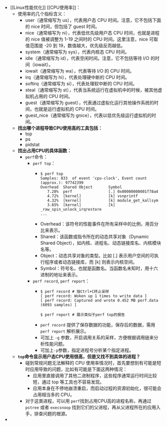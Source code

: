 - [[Linux性能优化]] [[CPU使用率]]：
	- 使用率的几个指标含义：
		- user（通常缩写为 us），代表用户态 CPU 时间。注意，它不包括下面的 nice 时间，但包括了 guest 时间。
		- nice（通常缩写为 ni），代表低优先级用户态 CPU 时间，也就是进程的 nice 值被调整为 1-19 之间时的 CPU 时间。这里注意，nice 可取值范围是 -20 到 19，数值越大，优先级反而越低。
		- system（通常缩写为 sys），代表内核态 CPU 时间。
		- idle（通常缩写为 id），代表空闲时间。注意，它不包括等待 I/O 的时间（iowait）。
		- iowait（通常缩写为 wa），代表等待 I/O 的 CPU 时间。
		- irq（通常缩写为 hi），代表处理硬中断的 CPU 时间。
		- softirq（通常缩写为 si），代表处理软中断的 CPU 时间。
		- steal（通常缩写为 st），代表当系统运行在虚拟机中的时候，被其他虚拟机占用的 CPU 时间。
		- guest（通常缩写为 guest），代表通过虚拟化运行其他操作系统的时间，也就是运行虚拟机的 CPU 时间。
		- guest_nice（通常缩写为 gnice），代表以低优先级运行虚拟机的时间。
	- **找出哪个进程导致CPU使用高的工具包括：**
		- top
		- ps
		- pidstat
	- **找出占用CPU的具体函数：**
		- `perf`命令：
			- `perf top`：
				- ```
				  $ perf top
				  Samples: 833  of event 'cpu-clock', Event count (approx.): 97742399
				  Overhead  Shared Object       Symbol
				     7.28%  perf                [.] 0x00000000001f78a4
				     4.72%  [kernel]            [k] vsnprintf
				     4.32%  [kernel]            [k] module_get_kallsym
				     3.65%  [kernel]            [k] _raw_spin_unlock_irqrestore
				  ...
				  ```
				- Overhead：该符号的性能事件在所有采样中的比例，用百分比来表示。
				- Shared：该函数或指令所在的动态共享对象（Dynamic Shared Object），如内核、进程名、动态链接库名、内核模块名等。
				- Object：动态共享对象的类型。比如 [.] 表示用户空间的可执行程序或者动态链接库，而 [k] 则表示内核空间。
				- Symbol：符号名，也就是函数名。当函数名未知时，用十六进制的地址来表示。
			- `perf record`, `perf report`：
				- ```
				  $ perf record # 按Ctrl+C终止采样
				  [ perf record: Woken up 1 times to write data ]
				  [ perf record: Captured and wrote 0.452 MB perf.data (6093 samples) ]
				  
				  $ perf report # 展示类似于perf top的报告
				  ```
				- `perf record` 提供了保存数据的功能，保存后的数据，需用 `perf report` 解析展示。
				- 可加上 `-g` 参数，开启调用关系的采样，方便根据调用链来分析性能问题。
				- 可加上`-p`参数，指定进程号分析某个指定进程。
	- **`top`命令显示用户态CPU使用很高，但是又找不到具体的进程？**
		- 碰到常规问题无法解释的 CPU 使用率情况时，首先要想到有可能是短时应用导致的问题，比如有可能是下面这两种情况：
			- 应用里直接调用了其他二进制程序，这些程序通常运行时间比较短，通过 top 等工具也不容易发现。
			- 应用本身在不停地崩溃重启，而启动过程的资源初始化，很可能会占用相当多的 CPU。
		- 对于这类进程，可以用 `perf`找到占用CPU高的进程名称，再通过 `pstree` 或者 `execsnoop` 找到它们的父进程，再从父进程所在的应用入手，排查问题的根源。
-